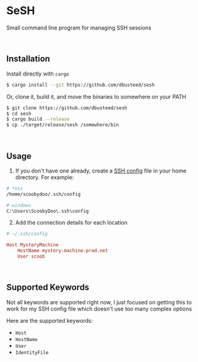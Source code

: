 # SeSH

Small command line program for managing SSH sessions

<br>

## Installation

Install directly with `cargo`
```bash
$ cargo install --git https://github.com/dbusteed/sesh
```

Or, clone it, build it, and move the binaries to somewhere on your PATH
```bash
$ git clone https://github.com/dbusteed/sesh
$ cd sesh
$ cargo build --release
$ cp ./target/release/sesh /somewhere/bin
```

<br>

## Usage

1. If you don't have one already, create a [SSH config](https://linux.die.net/man/5/ssh_config) file in your home directory. For example:
```bash
# *nix
/home/scoobydoo/.ssh/config

# windows
C:\Users\ScoobyDoo\.ssh\config
```
2. Add the connection details for each location
```ini
# ~/.ssh/config

Host MysteryMachine
    HostName mystery-machine-prod.net
    User scoob
```

<br>

## Supported Keywords

Not all keywords are supported right now, I just focused on getting this to work for my SSH config file which doesn't use too many complex options

Here are the supported keywords:
* `Host`
* `HostName`
* `User`
* `IdentityFile`